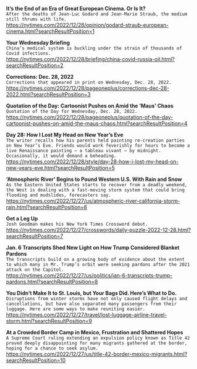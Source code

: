 **It’s the End of an Era of Great European Cinema. Or Is It?**\
`After the deaths of Jean-Luc Godard and Jean-Marie Straub, the medium still thrums with life.`\
https://nytimes.com/2022/12/28/opinion/godard-straub-european-cinema.html?searchResultPosition=1

**Your Wednesday Briefing**\
`China’s medical system is buckling under the strain of thousands of Covid infections.`\
https://nytimes.com/2022/12/28/briefing/china-covid-russia-oil.html?searchResultPosition=2

**Corrections: Dec. 28, 2022**\
`Corrections that appeared in print on Wednesday, Dec. 28, 2022.`\
https://nytimes.com/2022/12/28/pageoneplus/corrections-dec-28-2022.html?searchResultPosition=3

**Quotation of the Day: Cartoonist Pushes on Amid the ‘Maus’ Chaos**\
`Quotation of the Day for Wednesday, Dec. 28, 2022.`\
https://nytimes.com/2022/12/28/pageoneplus/quotation-of-the-day-cartoonist-pushes-on-amid-the-maus-chaos.html?searchResultPosition=4

**Day 28: How I Lost My Head on New Year’s Eve**\
`The writer recalls how his parents held painting re-creation parties on New Year’s Eve. Friends would work feverishly for hours to become a live Renaissance painting — a tableau vivant — by midnight. Occasionally, it would demand a beheading.`\
https://nytimes.com/2022/12/28/style/day-28-how-i-lost-my-head-on-new-years-eve.html?searchResultPosition=5

**‘Atmospheric River’ Begins to Pound Western U.S. With Rain and Snow**\
`As the Eastern United States starts to recover from a deadly weekend, the West is dealing with a fast-moving storm system that could bring flooding and mudslides, forecasters say.`\
https://nytimes.com/2022/12/27/us/atmospheric-river-california-storm-rain.html?searchResultPosition=6

**Get a Leg Up**\
`Josh Goodman makes his New York Times Crossword debut.`\
https://nytimes.com/2022/12/27/crosswords/daily-puzzle-2022-12-28.html?searchResultPosition=7

**Jan. 6 Transcripts Shed New Light on How Trump Considered Blanket Pardons**\
`The transcripts build on a growing body of evidence about the extent to which many in Mr. Trump’s orbit were seeking pardons after the 2021 attack on the Capitol.`\
https://nytimes.com/2022/12/27/us/politics/jan-6-transcripts-trump-pardons.html?searchResultPosition=8

**You Didn’t Make It to St. Louis, but Your Bags Did. Here’s What to Do.**\
`Disruptions from winter storms have not only caused flight delays and cancellations, but have also separated many passengers from their luggage. Here are some ways to make reuniting easier.`\
https://nytimes.com/2022/12/27/travel/lost-luggage-airline-travel-storm.html?searchResultPosition=9

**At a Crowded Border Camp in Mexico, Frustration and Shattered Hopes**\
`A Supreme Court ruling extending an expulsion policy known as Title 42 proved deeply disappointing for many migrants gathered at the border, hoping for a chance to seek asylum.`\
https://nytimes.com/2022/12/27/us/title-42-border-mexico-migrants.html?searchResultPosition=10

